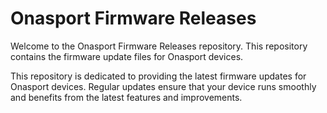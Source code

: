 # Onasport Firmware Releases

Welcome to the Onasport Firmware Releases repository. This repository contains the firmware update files for Onasport devices.

This repository is dedicated to providing the latest firmware updates for Onasport devices. Regular updates ensure that your device runs smoothly and benefits from the latest features and improvements.